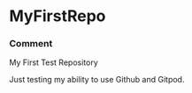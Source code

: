 # MyFirstRepo
<h3> Comment </h3>
My First Test Repository

Just testing my ability to use Github and Gitpod.
